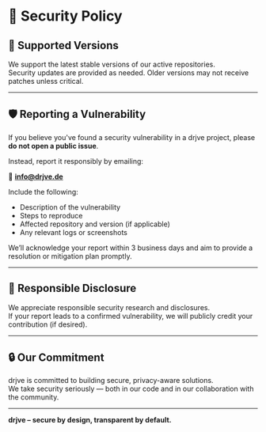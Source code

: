 # 🔐 Security Policy

## 📅 Supported Versions

We support the latest stable versions of our active repositories.  
Security updates are provided as needed. Older versions may not receive patches unless critical.

---

## 🛡️ Reporting a Vulnerability

If you believe you've found a security vulnerability in a drjve project, please **do not open a public issue**.

Instead, report it responsibly by emailing:

📧 **info@drjve.de**

Include the following:

- Description of the vulnerability
- Steps to reproduce
- Affected repository and version (if applicable)
- Any relevant logs or screenshots

We’ll acknowledge your report within 3 business days and aim to provide a resolution or mitigation plan promptly.

---

## 🤝 Responsible Disclosure

We appreciate responsible security research and disclosures.  
If your report leads to a confirmed vulnerability, we will publicly credit your contribution (if desired).

---

## 🔒 Our Commitment

drjve is committed to building secure, privacy-aware solutions.  
We take security seriously — both in our code and in our collaboration with the community.

---

**drjve – secure by design, transparent by default.**
